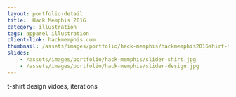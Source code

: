 ```yaml
---
layout: portfolio-detail
title:  Hack Memphis 2016
category: illustration
tags: apparel illustration
client-link: hackmemphis.com
thumbnail: /assets/images/portfolio/hack-memphis/hackmemphis2016shirt-thumb900x900.jpg
slides:
    - /assets/images/portfolio/hack-memphis/slider-shirt.jpg
    - /assets/images/portfolio/hack-memphis/slider-design.jpg
---
```


t-shirt design
vidoes, iterations
